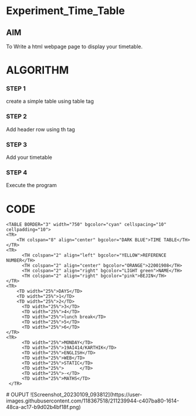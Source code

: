 # Experiment_Time_Table

## AIM
To Write a html webpage page to display your timetable.

# ALGORITHM
### STEP 1
create a simple table using table tag
### STEP 2
Add header row using th tag
### STEP 3
Add your timetable
### STEP 4
Execute the program

# CODE
```
<TABLE BORDER="3" width="750" bgcolor="cyan" cellspacing="10" cellpadding="10"> 
<TR> 
	<TH colspan="8" align="center" bgcolor="DARK BLUE">TIME TABLE</TH>
</TR>   
<TR> 
      <TH colspan="2" align="left" bgcolor="YELLOW">REFERENCE NUMBER</TH>
      <TH colspan="2" align="center" bgcolor="ORANGE">22001908</TH>
      <TH colspan="2" align="right" bgcolor="LIGHT green">NAME</TH>
      <TH colspan="2" align="right" bgcolor="pink">BEJIN</TH>
</TR>
<TR>
	<TD width="25%">DAYS</TD> 
	<TD width="25%">1</TD>
	<TD width="25%">2</TD>
      <TD width="25%">3</TD>
      <TD width="25%">4</TD>
      <TD width="25%">lunch break</TD>
      <TD width="25%">5</TD>
      <TD width="25%">6</TD>
</TR>
<TR>
      <TD width="25%">MONDAY</TD>
      <TD width="25%">19AI414/KARTHIK</TD>
      <TD width="25%">ENGLISH</TD>
      <TD width="25%">WEB</TD>
      <TD width="25%">STATIC</TD>
      <TD width="25%">      </TD>
      <TD width="25%">-</TD>
      <TD width="25%">MATHS</TD>
 </TR>
```
</TABLE>
# OUPUT
![Screenshot_20230109_093812](https://user-images.githubusercontent.com/118367518/211239944-c407ba80-1614-48ca-ac17-b9d02b4bf18f.png)

